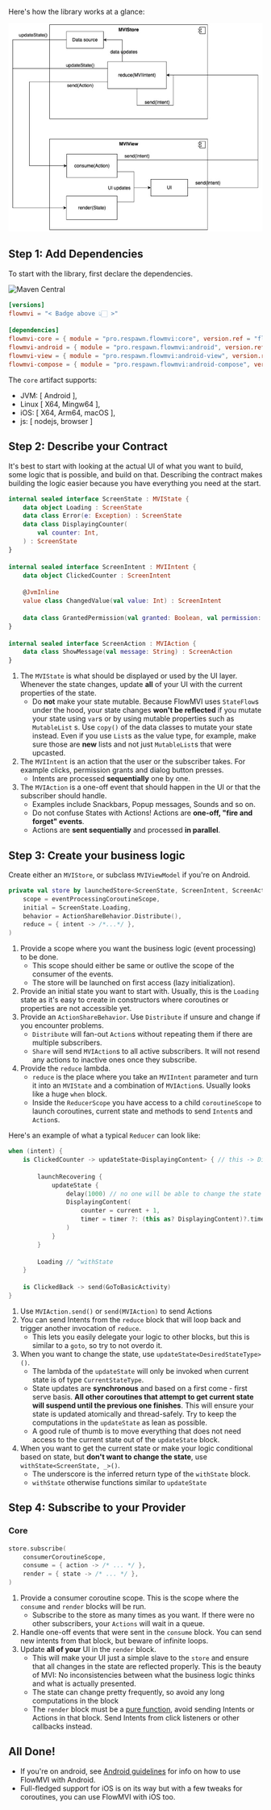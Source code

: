 Here's how the library works at a glance:

![](images/FlowMVI.jpg)

## Step 1: Add Dependencies

To start with the library, first declare the dependencies.

![Maven Central](https://img.shields.io/maven-central/v/pro.respawn.flowmvi/core?label=Maven%20Central)

```toml
[versions]
flowmvi = "< Badge above 👆🏻 >"

[dependencies]
flowmvi-core = { module = "pro.respawn.flowmvi:core", version.ref = "flowmvi" } # multiplatform
flowmvi-android = { module = "pro.respawn.flowmvi:android", version.ref = "flowmvi" } # common android
flowmvi-view = { module = "pro.respawn.flowmvi:android-view", version.ref = "flowmvi" } # view-based android
flowmvi-compose = { module = "pro.respawn.flowmvi:android-compose", version.ref = "flowmvi" }  # compose
```

The `core` artifact supports:

* JVM: [ Android ],
* Linux [ X64, Mingw64 ],
* iOS: [ X64, Arm64, macOS ],
* js: [ nodejs, browser ]

## Step 2: Describe your Contract

It's best to start with looking at the actual UI of what you want to build, some logic that is possible, and build
on that. Describing the contract makes building the logic easier because you have everything you need at the start.

```kotlin
internal sealed interface ScreenState : MVIState {
    data object Loading : ScreenState
    data class Error(e: Exception) : ScreenState
    data class DisplayingCounter(
        val counter: Int,
    ) : ScreenState
}

internal sealed interface ScreenIntent : MVIIntent {
    data object ClickedCounter : ScreenIntent

    @JvmInline
    value class ChangedValue(val value: Int) : ScreenIntent

    data class GrantedPermission(val granted: Boolean, val permission: String) : ScreenIntent
}

internal sealed interface ScreenAction : MVIAction {
    data class ShowMessage(val message: String) : ScreenAction
}
```

1. The `MVIState` is what should be displayed or used by the UI layer. Whenever the state changes,
   update **all** of your UI with the current properties of the state.
    * Do **not** make your state mutable. Because FlowMVI uses `StateFlow`s under the hood, your state changes
      **won't be reflected** if you mutate your state using `var`s or
      by using mutable properties such as `MutableList` s.
      Use `copy()` of the data classes to mutate your state instead. Even if you use `List`s as the value type,
      for example, make sure those are **new** lists and not just `MutableList`s that were upcasted.
2. The `MVIIntent` is an action that the user or the subscriber takes.
   For example clicks, permission grants and dialog button presses.
    * Intents are processed **sequentially** one by one.
3. The `MVIAction` is a one-off event that should happen in the UI or that the subscriber should handle.
    * Examples include Snackbars, Popup messages, Sounds and so on.
    * Do not confuse States with Actions! Actions are **one-off, "fire and forget" events**.
    * Actions are **sent sequentially** and processed **in parallel**.

## Step 3: Create your business logic

Create either an `MVIStore`, or subclass `MVIViewModel` if you're on Android.

```kotlin
private val store by launchedStore<ScreenState, ScreenIntent, ScreenAction>(
    scope = eventProcessingCoroutineScope,
    initial = ScreenState.Loading,
    behavior = ActionShareBehavior.Distribute(),
    reduce = { intent -> /*...*/ },
)
```

1. Provide a scope where you want the business logic (event processing) to be done.
    * This scope should either be same
      or outlive the scope of the consumer of the events.
    * The store will be launched on first access (lazy initialization).
2. Provide an initial state you want to start with. Usually, this is the `Loading` state as it's easy to create in
   constructors where coroutines or properties are not accessible yet.
3. Provide an `ActionShareBehavior`. Use `Distribute` if unsure and change if you encounter problems.
    * `Distribute` will fan-out `Action`s without repeating them if there are multiple subscribers.
    * `Share` will send `MVIAction`s to all active subscribers.
      It will not resend any actions to inactive ones once they subscribe.
4. Provide the `reduce` lambda.
    * `reduce` is the place where you take an `MVIIntent` parameter and turn it into an `MVIState` and a combination
      of `MVIAction`s. Usually looks like a huge `when` block.
    * Inside the `ReducerScope` you have access to a child `coroutineScope` to launch coroutines, current state and
      methods to send `Intent`s and `Action`s.

Here's an example of what a typical `Reducer` can look like:

```kotlin
when (intent) {
    is ClickedCounter -> updateState<DisplayingContent> { // this -> DisplayingContent

        launchRecovering {
            updateState {
                delay(1000) // no one will be able to change the state until updateState returns
                DisplayingContent(
                    counter = current + 1,
                    timer = timer ?: (this as? DisplayingContent)?.timer ?: 0
                )
            }
        }

        Loading // ^withState
    }

    is ClickedBack -> send(GoToBasicActivity)
}
```

1. Use `MVIAction.send()` or `send(MVIAction)` to send Actions
2. You can send Intents from the `reduce` block that will loop back and trigger another invocation of `reduce`.
    * This lets you easily delegate your logic to other blocks, but this is similar to a `goto`, so try to not overdo
      it.
3. When you want to change the state, use `updateState<DesiredStateType>()`.
    * The lambda of the `updateState` will only be invoked when current state is of type `CurrentStateType`.
    * State updates are **synchronous** and based on a first come - first serve basis. **All other coroutines that
      attempt to get current state will suspend until the previous one finishes**. This will ensure your state is
      updated atomically and thread-safely. Try to keep the computations in the `updateState` as lean as possible.
    * A good rule of thumb is to move everything that does not need access to the current state out of
      the `updateState` block.
4. When you want to get the current state or make your logic conditional based on state, but **don't want to change the
   state**, use `withState<ScreenState, _>()`.
    * The underscore is the inferred return type of the `withState` block.
    * `withState` otherwise functions similar to `updateState`

## Step 4: Subscribe to your Provider

### Core

```kotlin
store.subscribe(
    consumerCoroutineScope,
    consume = { action -> /* ... */ },
    render = { state -> /* ... */ },
)
```

1. Provide a consumer coroutine scope. This is the scope where the `consume` and `render` blocks will be run.
    * Subscribe to the store as many times as you want. If there were no other subscribers, your `Actions` will wait in
      a queue.
2. Handle one-off events that were sent in the `consume` block. You can send new intents from that block,
   but beware of infinite loops.
3. Update **all of your** UI in the `render` block.
    * This will make your UI just a simple slave to the `store` and ensure that all changes in the state are reflected
      properly. This is the beauty of MVI: No inconsistencies between what the business logic thinks and what is
      actually presented.
    * The state can change pretty frequently, so avoid any long computations in the block
    * The `render` block must be a [pure function](https://en.wikipedia.org/wiki/Pure_function), avoid sending Intents
      or Actions in that block. Send Intents from click listeners or other callbacks instead.

## All Done!

* If you're on android, see [Android guidelines](android.md) for info on how to use FlowMVI with Android.
* Full-fledged support for iOS is on its way but with a few tweaks for coroutines, you can use FlowMVI with iOS too.
